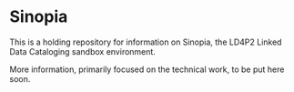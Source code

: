 # Sinopia

This is a holding repository for information on Sinopia, the LD4P2 Linked Data Cataloging sandbox environment.

More information, primarily focused on the technical work, to be put here soon.
